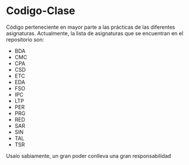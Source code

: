 ﻿# Codigo-Clase

Código perteneciente en mayor parte a las prácticas de las diferentes asignaturas.
Actualmente, la lista de asignaturas que se encuentran en el repositorio son:
 * BDA
 * CMC
 * CPA
 * CSD
 * ETC
 * EDA
 * FSO
 * IPC
 * LTP
 * PER
 * PRG
 * RED
 * SAR
 * SIN
 * TAL
 * TSR

Usalo sabiamente, un gran poder conlleva una gran responsabilidad
